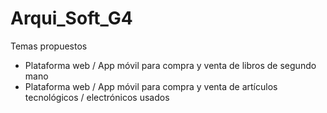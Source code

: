 # Arqui_Soft_G4

Temas propuestos
- Plataforma web / App móvil para compra y venta de libros de segundo mano
- Plataforma web / App móvil para compra y venta de artículos tecnológicos / electrónicos usados
